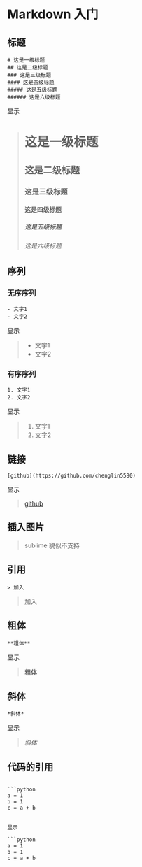 
# Markdown 入门

## 标题

```
# 这是一级标题
## 这是二级标题
### 这是三级标题
#### 这是四级标题
##### 这是五级标题
###### 这是六级标题
```
显示

># 这是一级标题
>## 这是二级标题
>### 这是三级标题
>#### 这是四级标题
>##### 这是五级标题
>###### 这是六级标题

## 序列
### 无序序列
```
- 文字1
- 文字2
```
显示

>- 文字1
>- 文字2

### 有序序列

```
1. 文字1
2. 文字2
```

显示
>1. 文字1
>2. 文字2

## 链接

```
[github](https://github.com/chenglin5580)
```
显示

>[github](https://github.com/chenglin5580)



## 插入图片
>sublime 貌似不支持

## 引用
```
> 加入

```
>  加入

## 粗体
```
**粗体**
```
显示
> **粗体**

## 斜体
```
*斜体*
```
显示
> *斜体*

## 代码的引用
```

```python
a = 1
b = 1
c = a + b
```
```

显示

```python
a = 1
b = 1
c = a + b
```

